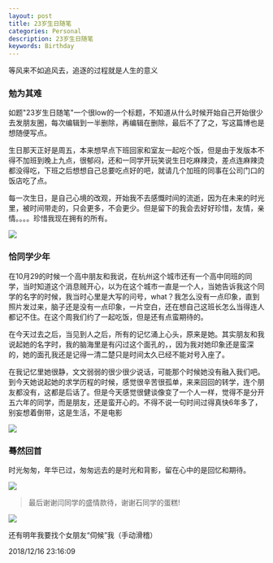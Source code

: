 ```yaml
---
layout: post
title: 23岁生日随笔
categories: Personal
description: 23岁生日随笔
keywords: Birthday
---
```

等风来不如追风去，追逐的过程就是人生的意义

### 勉为其难

如题"23岁生日随笔"一个很low的一个标题，不知道从什么时候开始自己开始很少去发朋友圈，每次编辑到一半删除，再编辑在删除，最后不了了之，写这篇博也是想随便写点。

生日那天正好是周五，本来想早点下班回家和室友一起吃个饭，但是由于发版本不得不加班到晚上九点，很郁闷，还和一同学开玩笑说生日吃麻辣烫，差点连麻辣烫都没得吃，下班之后想想自己总要吃点好的吧，就请几个加班的同事在公司门口的饭店吃了点。

每一次生日，是自己心境的改观，开始我不去感慨时间的流逝，因为在未来的时光里，被时间带走的，只会更多，不会更少。但是留下的我会去好好珍惜，友情，亲情。。。。珍惜我现在拥有的所有。


![](https://i.imgur.com/s3J73gC.jpg)


### 恰同学少年

在10月29的时候一个高中朋友和我说，在杭州这个城市还有一个高中同班的同学，当时知道这个消息贼开心，以为在这个城市一直是一个人，当她告诉我这个同学的名字的时候，我当时心里是大写的问号，what？我怎么没有一点印象，直到照片发过来，脑子还是没有一点印象，一片空白，还在想自己这班长怎么当得连人都记不住。在这个周我们约了一起吃饭，但是还有点蛮期待的。

在今天过去之后，当见到人之后，所有的记忆涌上心头，原来是她。其实朋友和我说起她的名字时，我的脑海里是有闪过这个面孔的，，因为我对她印象还是蛮深的，她的面孔我还是记得一清二楚只是时间太久已经不能对号入座了。

在我记忆里她很静，文文弱弱的很少很少说话，可能那个时候她没有融入我们吧。到今天她说起她的求学历程的时候，感觉很辛苦很孤单，来来回回的转学，连个朋友都没有，这都是后话了。但是今天感觉很健谈像变了一个人一样，觉得不是分开五六年的同学，而是朋友，还是蛮开心的。不得不说一句时间过得真快6年多了，别妄想着倒带，这是生活，不是电影

![](https://i.imgur.com/jYw75rM.jpg)

### 蓦然回首

时光匆匆，年华已过，匆匆远去的是时光和背影，留在心中的是回忆和期待。


![](https://i.imgur.com/E1pILdc.jpg)

> 最后谢谢闫同学的盛情款待，谢谢石同学的蛋糕!


![](https://i.imgur.com/Ah95kx2.jpg)

还有明年我要找个女朋友“伺候”我（手动滑稽）

2018/12/16 23:16:09 


